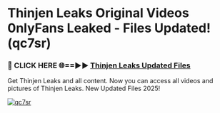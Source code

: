 # Thinjen Leaks Original Videos 0nlyFans Leaked - Files Updated! (qc7sr)

<h3>🔴 CLICK HERE 🌐==►► <a href="https://tinyurl.com/x26r9saj" rel="nofollow">Thinjen Leaks Updated Files</a></h3>

Get Thinjen Leaks and all content. Now you can access all videos and pictures of Thinjen Leaks. New Updated Files 2025!

[![qc7sr](https://i.imgur.com/LkgZPqh.gif)](https://tinyurl.com/x26r9saj)

